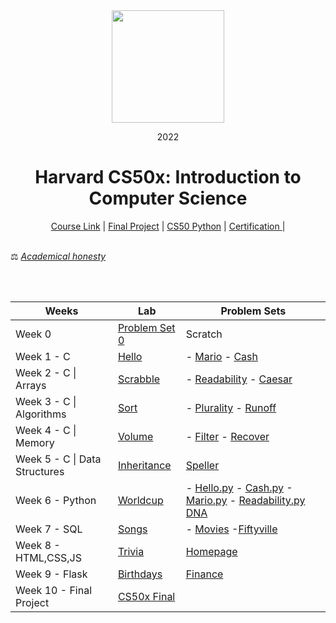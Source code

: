 <div align=center>
    <img src="https://upload.wikimedia.org/wikipedia/en/thumb/2/29/Harvard_shield_wreath.svg/1200px-Harvard_shield_wreath.svg.png" height=180>
    <p> 2022</p>
    <h1> Harvard CS50x: Introduction to Computer Science </h1>
</div>

<div align=center>
    <a href="https://cs50.harvard.edu/x/2022/">Course Link</a> |
    <a href="https://github.com/5ah1n/cs50_2022x/tree/main/project">Final Project</a> |
    <a href="https://github.com/5ah1n/cs50_python">CS50 Python</a> |
    <a href="https://certificates.cs50.io/e5838d71-4a3d-48fb-8252-a80cd12848f3.pdf?size=letter">Certification </a> |
</div>

<br>

⚖️ [<em>Academical honesty</em>](https://cs50.harvard.edu/x/2023/honesty/)

<br>
<br>
<div align="center">

|Weeks|Lab|Problem Sets|
|-----|---|------------|
|Week 0 | [Problem Set 0](https://cs50.harvard.edu/x/2023/psets/0/) | Scratch|
| Week 1 - C |[Hello](https://github.com/5ah1n/cs50_2022x/tree/main/hello) | - [Mario](https://github.com/5ah1n/cs50_2022x/blob/main/mario-less/mario.c) -  [Cash](https://github.com/5ah1n/cs50_2022x/blob/main/cash/cash.c)|
|Week 2 - C \| Arrays | [Scrabble](https://github.com/5ah1n/cs50_2022x/blob/main/scrabble/scrabble.c) | - [Readability](https://github.com/5ah1n/cs50_2022x/blob/main/readability/readability.c) - [Caesar](https://github.com/5ah1n/cs50_2022x/blob/main/caesar/caesar.c)
|Week 3 - C \| Algorithms | [Sort](https://github.com/5ah1n/cs50_2022x/tree/main/sort) |- [Plurality](https://github.com/5ah1n/cs50_2022x/blob/main/plurality/plurality.c) - [Runoff](https://github.com/5ah1n/cs50_2022x/blob/main/runoff/runoff.c)
|Week 4 - C \| Memory | [Volume](https://github.com/5ah1n/cs50_2022x/blob/main/volume/volume.c)| - [Filter](https://github.com/5ah1n/cs50_2022x/tree/main/filter-less) - [Recover](https://github.com/5ah1n/cs50_2022x/blob/main/recover/recover.c)
|Week 5 - C \| Data Structures | [Inheritance](https://github.com/5ah1n/cs50_2022x/blob/main/inheritance/inheritance.c) | [Speller](https://github.com/5ah1n/cs50_2022x/tree/main/speller)
|Week 6 - Python | [Worldcup](https://github.com/5ah1n/cs50_2022x/blob/main/world-cup/tournament.py) | - [Hello.py](https://github.com/5ah1n/cs50_2022x/blob/main/sentimental-hello/hello.py) - [Cash.py](https://github.com/5ah1n/cs50_2022x/blob/main/sentimental-cash/cash.py) -[Mario.py](https://github.com/5ah1n/cs50_2022x/blob/main/sentimental-mario-less/mario.py) - [Readability.py](https://github.com/5ah1n/cs50_2022x/blob/main/sentimental-readability/readability.py) [DNA](https://github.com/5ah1n/cs50_2022x/tree/main/dna)
|Week 7 - SQL | [Songs](https://github.com/5ah1n/cs50_2022x/tree/main/songs) | - [Movies](https://github.com/5ah1n/cs50_2022x/tree/main/movies) -[Fiftyville](https://github.com/5ah1n/cs50_2022x/tree/main/fiftyville)
|Week 8 - HTML,CSS,JS | [Trivia](https://github.com/5ah1n/cs50_2022x/tree/main/trivia) | [Homepage](https://github.com/5ah1n/cs50_2022x/tree/main/homepage)
|Week 9 - Flask | [Birthdays](https://github.com/5ah1n/cs50_2022x/tree/main/birthdays) | [Finance](https://github.com/5ah1n/cs50_2022x/tree/main/finance)
|Week 10 - Final Project | [ CS50x Final](https://github.com/5ah1n/cs50_2022x/tree/main/project)

</div>
